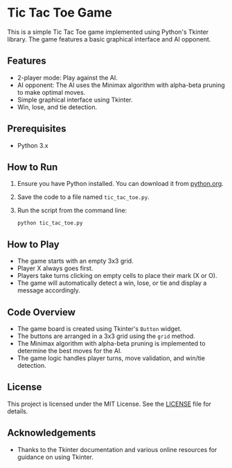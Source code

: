 # Tic Tac Toe Game

This is a simple Tic Tac Toe game implemented using Python's Tkinter library. The game features a basic graphical interface and AI opponent.

## Features

- 2-player mode: Play against the AI.
- AI opponent: The AI uses the Minimax algorithm with alpha-beta pruning to make optimal moves.
- Simple graphical interface using Tkinter.
- Win, lose, and tie detection.

## Prerequisites

- Python 3.x

## How to Run

1. Ensure you have Python installed. You can download it from [python.org](https://www.python.org/).

2. Save the code to a file named `tic_tac_toe.py`.

3. Run the script from the command line:
   ```
   python tic_tac_toe.py
   ```

## How to Play

- The game starts with an empty 3x3 grid.
- Player X always goes first.
- Players take turns clicking on empty cells to place their mark (X or O).
- The game will automatically detect a win, lose, or tie and display a message accordingly.

## Code Overview

- The game board is created using Tkinter's `Button` widget.
- The buttons are arranged in a 3x3 grid using the `grid` method.
- The Minimax algorithm with alpha-beta pruning is implemented to determine the best moves for the AI.
- The game logic handles player turns, move validation, and win/tie detection.

## License

This project is licensed under the MIT License. See the [LICENSE](LICENSE) file for details.

## Acknowledgements

- Thanks to the Tkinter documentation and various online resources for guidance on using Tkinter.
